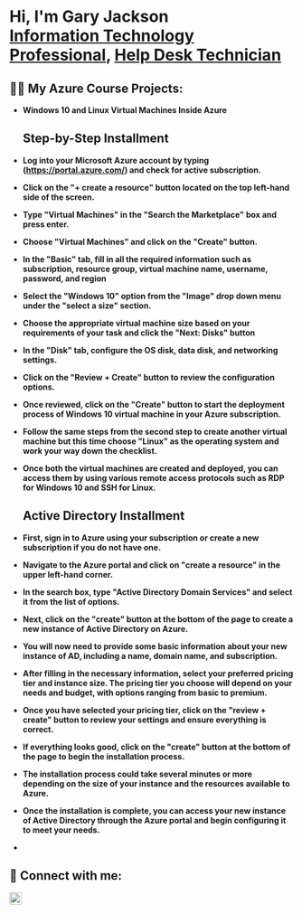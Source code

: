 <h1>Hi, I'm Gary Jackson <br/><a href="https://github.com/techguy24jackson">Information Technology Professional</a>, <a href="https://www.linkedin.com/in/gary-jackson-4072bb275/">Help Desk Technician</a>

<h2>👨‍💻 My Azure Course Projects:</h2>

- <b>Windows 10 and Linux Virtual Machines Inside Azure</b>
  <h2>Step-by-Step Installment</h2>
- <b>Log into your Microsoft Azure account by typing (https://portal.azure.com/) and check for active subscription.<br/>

- <b>Click on the "+ create a resource" button located on the top left-hand side of the screen.<br/>

- <b>Type "Virtual Machines" in the "Search the Marketplace" box and press enter.<br/>
  
- <b>Choose "Virtual Machines" and click on the "Create" button.<br/>
  
- <b>In the "Basic" tab, fill in all the required information such as subscription, resource group, virtual machine name, username, password, and region
  
- <b>Select the "Windows 10" option from the "Image" drop down menu under the "select a size" section.<br/>
  
- <b>Choose the appropriate virtual machine size based on your requirements of your task and click the "Next: Disks" button<br/>
  
- <b>In the "Disk" tab, configure the OS disk, data disk, and networking settings.<br/>
  
- <b>Click on the "Review + Create" button to review the configuration options.<br/>
  
- <b>Once reviewed, click on the "Create" button to start the deployment process of Windows 10 virtual machine in your Azure subscription.<br/>
  
- <b>Follow the same steps from the second step to create another virtual machine but this time choose "Linux" as the operating system and work your way down the checklist.<br/>
  
- <b>Once both the virtual machines are created and deployed, you can access them by using various remote access protocols such as RDP for Windows 10 and SSH for Linux.<br/>

  <h2>Active Directory Installment</h2>
- <b>First, sign in to Azure using your subscription or create a new subscription if you do not have one.<br/>

- <b>Navigate to the Azure portal and click on "create a resource" in the upper left-hand corner.<br/>

- <b>In the search box, type "Active Directory Domain Services" and select it from the list of options.<br/>

- <b>Next, click on the "create" button at the bottom of the page to create a new instance of Active Directory on Azure.<br/>

- <b>You will now need to provide some basic information about your new instance of AD, including a name, domain name, and subscription.<br/>

- <b>After filling in the necessary information, select your preferred pricing tier and instance size. The pricing tier you choose will depend on your needs and budget, with options ranging from basic to premium.<br/>

- <b>Once you have selected your pricing tier, click on the "review + create" button to review your settings and ensure everything is correct.<br/>

- <b>If everything looks good, click on the "create" button at the bottom of the page to begin the installation process.<br/>

- <b>The installation process could take several minutes or more depending on the size of your instance and the resources available to Azure.<br/>

- <b>Once the installation is complete, you can access your new instance of Active Directory through the Azure portal and begin configuring it to meet your needs.<br/>
- <b>


  


<h2> 🤳 Connect with me:</h2>

[<img align="left" alt="Gary-Jackson-4072bb275 | LinkedIn" width="22px" src="https://cdn.jsdelivr.net/npm/simple-icons@v3/icons/linkedin.svg" />][linkedin]



[linkedin]: https://linkedin.com/in/gary-jackson-4072bb275





